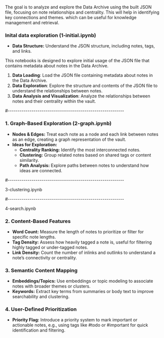 The goal is to analyze and explore the Data Archive using the built JSON file, focusing on note relationships and centrality. This will help in identifying key connections and themes. which can be useful for knowledge management and retrieval.

### Inital data exploration (1-initial.ipynb)
- **Data Structure:** Understand the JSON structure, including notes, tags, and links.

This notebooks is designed to explore initial usage of the JSON file that contains metadata about notes in the Data Archive. 

1. **Data Loading**: Load the JSON file containing metadata about notes in the Data Archive.
2. **Data Exploration**: Explore the structure and contents of the JSON file to understand the relationships between notes.
3. **Data Analysis and Visualization**: Analyze the relationships between notes and their centrality within the vault.

#-----------------------------------------------------------

### **1. Graph-Based Exploration** (2-graph.ipynb)
- **Nodes & Edges:** Treat each note as a node and each link between notes as an edge, creating a graph representation of the vault.
- **Ideas for Exploration:**
  - **Centrality Ranking:** Identify the most interconnected notes.
  - **Clustering:** Group related notes based on shared tags or content similarity.
  - **Path Analysis:** Explore paths between notes to understand how ideas are connected.

#-----------------------------------------------------------


3-clustering.ipynb


#-----------------------------------------------------------

4-search.ipynb


### **2. Content-Based Features**
- **Word Count:** Measure the length of notes to prioritize or filter for specific note lengths.
- **Tag Density:** Assess how heavily tagged a note is, useful for filtering highly tagged or under-tagged notes.
- **Link Density:** Count the number of inlinks and outlinks to understand a note’s connectivity or centrality.


### **3. Semantic Content Mapping**
- **Embeddings/Topics:** Use embeddings or topic modeling to associate notes with broader themes or clusters.
- **Keywords:** Extract key terms from summaries or body text to improve searchability and clustering.


### **4. User-Defined Prioritization**
- **Priority Flag:** Introduce a priority system to mark important or actionable notes, e.g., using tags like #todo or #important for quick identification and filtering.
